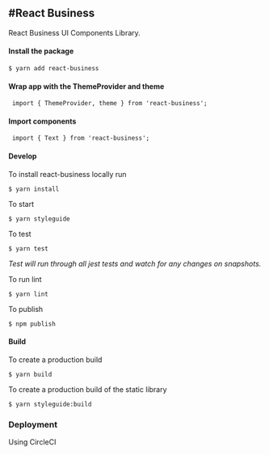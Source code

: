 #React Business
--------------
React Business UI Components Library.

#### Install the package
```
$ yarn add react-business
```

#### Wrap app with the ThemeProvider and theme
```
 import { ThemeProvider, theme } from 'react-business';
```

#### Import components
```
 import { Text } from 'react-business';
```

#### Develop

To install react-business locally run
```
$ yarn install
```

To start
```
$ yarn styleguide
```

To test
```
$ yarn test
```
_Test will run through all jest tests and watch for any changes on snapshots._

To run lint
```
$ yarn lint
```

To publish
```
$ npm publish
```

#### Build

To create a production build
```
$ yarn build
```

To create a production build of the static library
```
$ yarn styleguide:build
```

### Deployment
Using CircleCI